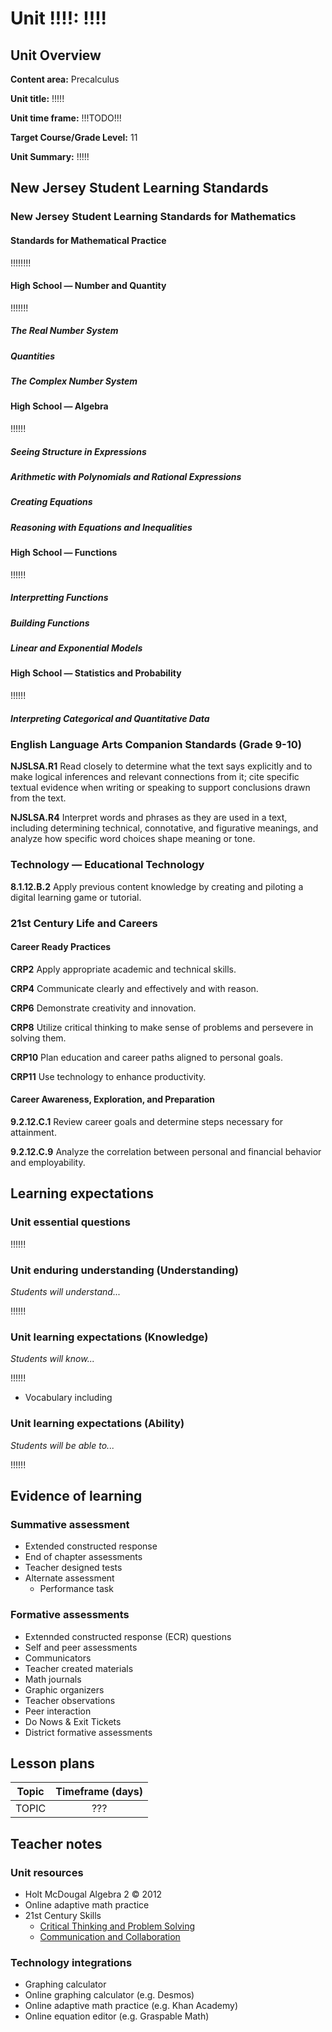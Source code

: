 # Unit !!!!: !!!!

## Unit Overview

**Content area:** Precalculus

**Unit title:** !!!!!

**Unit time frame:** !!!TODO!!!

**Target Course/Grade Level:** 11

**Unit Summary:** !!!!!

## New Jersey Student Learning Standards

### New Jersey Student Learning Standards for Mathematics

#### Standards for Mathematical Practice

!!!!!!!!

#### High School — Number and Quantity

!!!!!!!

##### The Real Number System

##### Quantities

##### The Complex Number System

#### High School — Algebra

!!!!!!

##### Seeing Structure in Expressions

##### Arithmetic with Polynomials and Rational Expressions

##### Creating Equations

##### Reasoning with Equations and Inequalities

#### High School — Functions

!!!!!!

##### Interpretting Functions

##### Building Functions

##### Linear and Exponential Models

#### High School — Statistics and Probability

!!!!!!

##### Interpreting Categorical and Quantitative Data

### English Language Arts Companion Standards (Grade 9-10)

**NJSLSA.R1** Read closely to determine what the text says explicitly and to make logical inferences and relevant connections from it; cite specific textual evidence when writing or speaking to support conclusions drawn from the text.

**NJSLSA.R4** Interpret words and phrases as they are used in a text, including determining technical, connotative, and figurative meanings, and analyze how specific word choices shape meaning or tone.

### Technology — Educational Technology

**8.1.12.B.2** Apply previous content knowledge by creating and piloting a digital learning game or tutorial.

### 21st Century Life and Careers

#### Career Ready Practices

**CRP2** Apply appropriate academic and technical skills.

**CRP4** Communicate clearly and effectively and with reason.

**CRP6** Demonstrate creativity and innovation.

**CRP8** Utilize critical thinking to make sense of problems and persevere in solving them.

**CRP10** Plan education and career paths aligned to personal goals.

**CRP11** Use technology to enhance productivity.

#### Career Awareness, Exploration, and Preparation

**9.2.12.C.1** Review career goals and determine steps necessary for attainment.

**9.2.12.C.9** Analyze the correlation between personal and financial behavior and employability.

## Learning expectations

### Unit essential questions

!!!!!!

### Unit enduring understanding (Understanding)

_Students will understand..._

!!!!!!

### Unit learning expectations (Knowledge)

_Students will know..._

!!!!!!

- Vocabulary including

### Unit learning expectations (Ability)

_Students will be able to..._

!!!!!!

## Evidence of learning

### Summative assessment

- Extended constructed response
- End of chapter assessments
- Teacher designed tests
- Alternate assessment
  - Performance task

### Formative assessments

- Extennded constructed response (ECR) questions
- Self and peer assessments
- Communicators
- Teacher created materials
- Math journals
- Graphic organizers
- Teacher observations
- Peer interaction
- Do Nows & Exit Tickets
- District formative assessments

## Lesson plans

| Topic | Timeframe (days) |
|-------|:----------------:|
|TOPIC|???|

## Teacher notes

### Unit resources

- Holt McDougal Algebra 2 © 2012
- Online adaptive math practice
- 21st Century Skills
  - [Critical Thinking and Problem Solving](http://www.p21.org/about-us/p21-framework/260)
  - [Communication and Collaboration](http://www.p21.org/about-us/p21-framework/261)

### Technology integrations

- Graphing calculator
- Online graphing calculator (e.g. Desmos)
- Online adaptive math practice (e.g. Khan Academy)
- Online equation editor (e.g. Graspable Math)